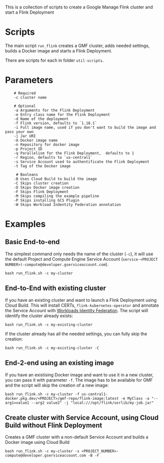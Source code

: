 This is a collection of scripts to create a Google Manage Flink cluster and start a Flink Deployment

# Scripts

The main script `run_flink` creates a GMF cluster, adds needed settings, builds a Docker image and
starts a Flink Deployment.

There are scripts for each in folder `util-scripts`.

# Parameters

```
    # Required
    -c cluster name

    # Optional
    -a Arguments for the Flink Deployment
    -e Entry class name for the Flink Deployment
    -d Name of the deployment
    -f Flink version, defaults to `1.18.1`
    -i Full image name, used if you don't want to build the image and pass your own
    -j Jar URI
    -m Docker image name
    -n Repository for docker image
    -p Project ID
    -q Parallelism for the Flink Deployment,  defaults to 1
    -r Region, defaults to `us-central1`
    -s Service Account used to authentificate the Flink Deployment
    -t Tag of the Docker image

     # Booleans
    -B Uses Cloud Build to build the image
    -C Skips cluster creation
    -D Skips Docker image creation
    -F Skips Flink Deployment
    -M Skips compiling the example pipeline
    -P Skips installing GCS Plugin
    -W Skips Workload Indentity Federation annotation
```

# Examples

## Basic End-to-end

The simplest command only needs the name of the cluster (`-c`), it will use the default Project and
Compute Engine Service Account (`service-<PROJECT NUMBER>)-compute@developer.gserviceaccount.com`).

```
bash run_flink.sh -c my-cluster
```

## End-to-End with existing cluster

If you have an existing cluster and want to launch a Flink Deployment using Cloud Build. This will install CERTs, `flink-kubernetes-operator` and annotate the Service Account with [Workloads Identity Federation](https://cloud.google.com/kubernetes-engine/docs/how-to/workload-identity). The script will identify the cluster already exists:

```
bash run_flink.sh -c my-existing-cluster
```

If the cluster already has all the needed settings, you can fully skip the creation:

```
bash run_flink.sh -c my-existing-cluster -C
```

## End-2-end using an existing image

If you have an existising Docker image and want to use it in a new cluster, you can pass it with parameter `-f`.
The image has to be available for GMF and the script will skip the creation of a new image:

```
bash run_flink.sh -c my-cluster -f us-central1-docker.pkg.dev/<PROJECT>/gmf-repo/flink-image:latest -e MyClass -a "--arg1=value1 --arg2 value2" -j "local:///opt/flink/usrlib/my-job.jar"
```


## Create cluster with Service Account, using Cloud Build without Flink Deployment

Creates a GMF cluster with a non-default Service Account and builds a Docker image using Cloud Build

```
bash run_flink.sh -c my-cluster -s <PROJECT_NUMBER>-compute@developer.gserviceaccount.com -B -F
```